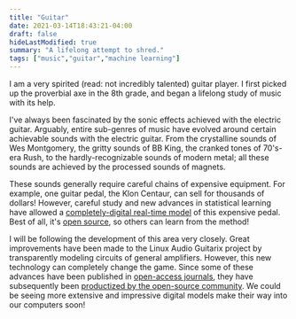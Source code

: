 ```yaml
---
title: "Guitar"
date: 2021-03-14T18:43:21-04:00
draft: false
hideLastModified: true
summary: "A lifelong attempt to shred."
tags: ["music","guitar","machine learning"]
---
```


I am a very spirited (read: not incredibly talented) guitar player. I first picked up the proverbial axe in the 8th grade, and began a lifelong study of music with its help. 

I've always been fascinated by the sonic effects achieved with the electric guitar. Arguably, entire sub-genres of music have evolved around certain achievable sounds with the electric guitar. From the crystalline sounds of Wes Montgomery, the gritty sounds of BB King, the cranked tones of 70's-era Rush, to the hardly-recognizable sounds of modern metal; all these sounds are achieved by the processed sounds of magnets.

These sounds generally require careful chains of expensive equipment. For example, one guitar pedal, the Klon Centaur, can sell for thousands of dollars! However, careful study and new advances in statistical learning have allowed a [completely-digital real-time model](https://github.com/jatinchowdhury18/KlonCentaur) of this expensive pedal. Best of all, it's [open source](/outside-interests/open-source), so others can learn from the method!

I will be following the development of this area very closely. Great improvements have been made to the Linux Audio Guitarix project by transparently modeling circuits of general amplifiers. However, this new technology can completely change the game. Since some of these advances have been published in [open-access journals](https://www.mdpi.com/2076-3417/10/3/766/htm), they have subsequently been [productized by the open-source community](https://github.com/GuitarML/PedalNetRT). We could be seeing more extensive and impressive digital models make their way into our computers soon!

